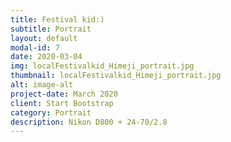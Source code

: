```yaml
---
title: Festival kid:)
subtitle: Portrait
layout: default
modal-id: 7
date: 2020-03-04
img: localFestivalkid_Himeji_portrait.jpg
thumbnail: localFestivalkid_Himeji_portrait.jpg
alt: image-alt
project-date: March 2020
client: Start Bootstrap
category: Portrait
description: Nikon D800 + 24-70/2.8
---
```


